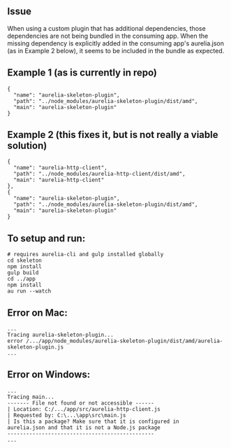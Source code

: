 Issue
---
When using a custom plugin that has additional dependencies, those dependencies are not being bundled in the consuming app.  When the missing dependency is explicitly added in the consuming app's aurelia.json (as in Example 2 below), it seems to be included in the bundle as expected.

Example 1 (as is currently in repo)
---

    {
      "name": "aurelia-skeleton-plugin",
      "path": "../node_modules/aurelia-skeleton-plugin/dist/amd",
      "main": "aurelia-skeleton-plugin"
    }


Example 2 (this fixes it, but is not really a viable solution)
---

    {
      "name": "aurelia-http-client",
      "path": "../node_modules/aurelia-http-client/dist/amd",
      "main": "aurelia-http-client"
    },
    {
      "name": "aurelia-skeleton-plugin",
      "path": "../node_modules/aurelia-skeleton-plugin/dist/amd",
      "main": "aurelia-skeleton-plugin"
    }


To setup and run:
---
    # requires aurelia-cli and gulp installed globally
    cd skeleton
    npm install
    gulp build
    cd ../app
    npm install
    au run --watch


Error on Mac:
---
    ...
    Tracing aurelia-skeleton-plugin...
    error /.../app/node_modules/aurelia-skeleton-plugin/dist/amd/aurelia-skeleton-plugin.js
    ...


Error on Windows:
---
    ...
    Tracing main...
    ------- File not found or not accessible ------
    | Location: C:/.../app/src/aurelia-http-client.js
    | Requested by: C:\...\app\src\main.js
    | Is this a package? Make sure that it is configured in 
    aurelia.json and that it is not a Node.js package
    -----------------------------------------------
    ...

